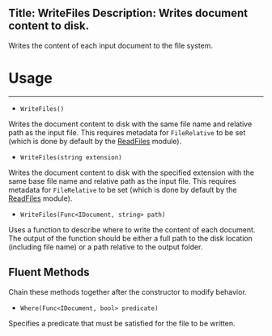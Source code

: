 Title: WriteFiles
Description: Writes document content to disk.
---
Writes the content of each input document to the file system.

# Usage
---

  - `WriteFiles()`
  
  Writes the document content to disk with the same file name and relative path as the input file. This requires metadata for `FileRelative` to be set (which is done by default by the [ReadFiles](/modules/readfiles) module).
  
  - `WriteFiles(string extension)`

  Writes the document content to disk with the specified extension with the same base file name and relative path as the input file. This requires metadata for `FileRelative` to be set (which is done by default by the [ReadFiles](/modules/readfiles) module).
  
  - `WriteFiles(Func<IDocument, string> path)`
  
  Uses a function to describe where to write the content of each document. The output of the function should be either a full path to the disk location (including file name) or a path relative to the output folder.
  
## Fluent Methods

Chain these methods together after the constructor to modify behavior.
  
  - `Where(Func<IDocument, bool> predicate)`
  
  Specifies a predicate that must be satisfied for the file to be written.